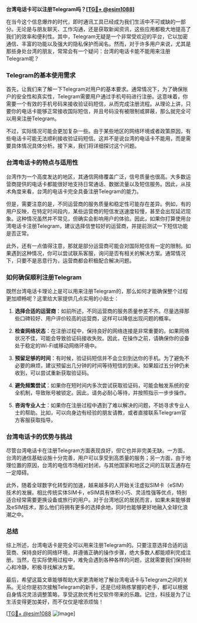 **台湾电话卡可以注册Telegram吗？[[TG💪+ @esim1088](https://t.me/s/esim1088)]**

在当今这个信息爆炸的时代，即时通讯工具已经成为我们生活中不可或缺的一部分。无论是与朋友聊天、工作沟通，还是获取新闻资讯，这些应用都极大地提高了我们的效率和便利性。其中，Telegram无疑是一个非常受欢迎的平台，它以加密通信、丰富的功能以及强大的隐私保护而闻名。然而，对于许多用户来说，尤其是那些身处台湾的朋友，常常会有一个疑问：台湾的电话卡能不能用来注册Telegram呢？

### Telegram的基本使用需求

首先，让我们来了解一下Telegram对用户的基本要求。通常情况下，为了确保账户的安全性和真实性，Telegram需要用户通过手机号码进行注册。这意味着，你需要一个有效的手机号码来接收验证码短信，从而完成注册流程。从理论上讲，只要你的电话卡能够正常接收国际短信，并且号码没有被限制或屏蔽，那么就完全可以用来注册Telegram。

不过，实际情况可能会更加复杂一些。由于某些地区的网络环境或者政策原因，有些电话卡可能无法顺利接收验证码短信。这并不是说台湾的电话卡不能用，而是需要具体情况具体分析。接下来，我们将详细探讨这个问题。

### 台湾电话卡的特点与适用性

台湾作为一个高度发达的地区，其通信网络覆盖广泛，信号质量也很高。大多数运营商提供的电话卡都能很好地支持日常通话、数据流量以及短信服务。因此，从技术角度来看，台湾的电话卡完全具备注册Telegram的能力。

但是，需要注意的是，不同运营商的服务质量和稳定性可能存在差异。例如，有的用户反映，在特定时间段内，某些运营商的短信发送速度较慢，甚至会出现延迟现象。这种情况虽然并不常见，但确实会影响用户的体验。因此，如果你打算使用台湾电话卡注册Telegram，建议选择信誉较好的运营商，并提前测试一下短信功能是否正常。

此外，还有一点值得注意，那就是部分运营商可能会对国际短信有一定的限制。如果遇到这种情况，你可以尝试联系客服，询问是否有相关的解决方案。通常情况下，只要不是恶意行为，运营商都会积极配合解决问题。

### 如何确保顺利注册Telegram

既然台湾电话卡理论上是可以用来注册Telegram的，那么如何才能确保整个过程更加顺畅呢？这里给大家提供几点实用的小贴士：

1. **选择合适的运营商**：如前所述，不同运营商的服务质量参差不齐。尽量选择那些口碑较好、用户评价较高的运营商，这样可以降低出现问题的概率。
   
2. **检查网络状态**：在注册过程中，保持良好的网络连接是非常重要的。如果网络状况不佳，可能会导致验证码接收失败。因此，在操作之前，请确保你的设备处于稳定的Wi-Fi或移动网络环境中。

3. **预留足够的时间**：有时候，验证码短信并不会立刻到达你的手机。为了避免不必要的麻烦，建议预留出几分钟的时间等待短信的到来。如果超过五分钟仍未收到，可以尝试重新获取验证码。

4. **避免频繁尝试**：如果你在短时间内多次尝试获取验证码，可能会触发系统的安全机制，导致账号被锁定。因此，请务必耐心等待，并按照指示一步步操作。

5. **咨询专业人士**：如果你在注册过程中遇到了难以解决的问题，不妨寻求专业人士的帮助。比如，可以向身边有经验的朋友请教，或者直接联系Telegram官方客服获取指导。

### 台湾电话卡的优势与挑战

尽管台湾电话卡在注册Telegram方面表现良好，但它也并非完美无缺。一方面，台湾的通信基础设施十分完善，用户可以享受到高质量的服务；另一方面，由于地理位置的原因，台湾的电信市场相对封闭，与其他国家和地区之间的互联互通存在一定障碍。

此外，随着全球数字化转型的加速，越来越多的人开始关注虚拟SIM卡（eSIM）技术的发展。相比传统实体SIM卡，eSIM具有体积小巧、灵活性强等优点，特别适合经常需要更换设备或旅行的用户。对于台湾地区的居民而言，如果未来能够普及eSIM技术，那么他们将拥有更多的选择余地，同时也能够更好地融入全球化浪潮之中。

### 总结

综上所述，台湾电话卡是完全可以用来注册Telegram的。只要注意选择合适的运营商、保持良好的网络环境，并遵循正确的操作步骤，绝大多数人都能顺利完成注册。当然，在实际使用过程中，难免会遇到各种各样的问题，这就需要我们保持耐心和冷静，积极寻找解决方案。

最后，希望这篇文章能够帮助大家更清晰地了解台湾电话卡与Telegram之间的关系。无论你是初次接触Telegram的新手，还是已经熟练掌握的老手，都可以根据自身情况灵活调整策略，享受这款优秀社交软件带来的乐趣。记住，科技是为了让生活变得更加美好，而不仅仅是增添烦恼！

[[TG💪+ @esim1088](https://t.me/s/esim1088) ![Image](https://i.postimg.cc/4NQfJmqS/Snipaste-2025-05-13-00-14-12.png)]
